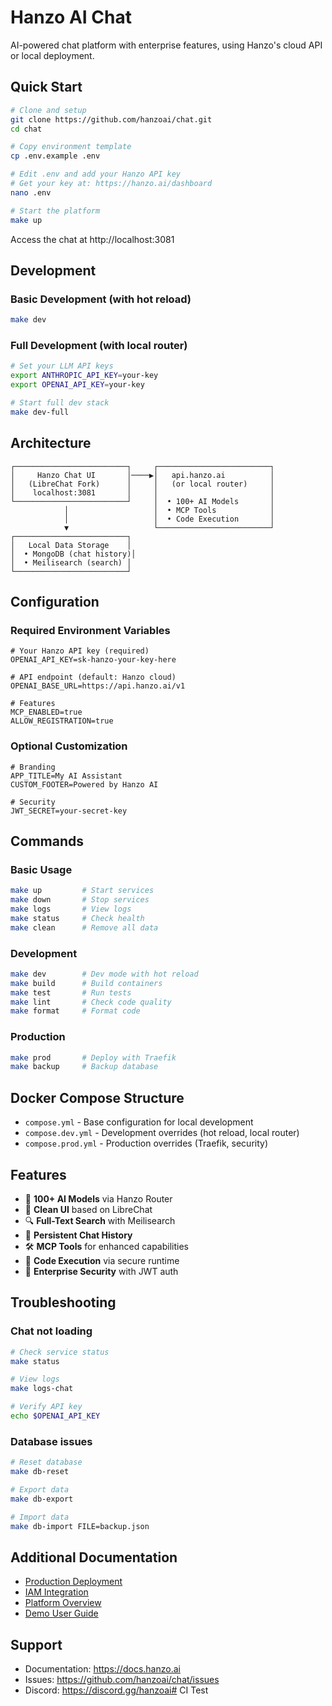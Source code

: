 # Hanzo AI Chat

AI-powered chat platform with enterprise features, using Hanzo's cloud API or local deployment.

## Quick Start

```bash
# Clone and setup
git clone https://github.com/hanzoai/chat.git
cd chat

# Copy environment template
cp .env.example .env

# Edit .env and add your Hanzo API key
# Get your key at: https://hanzo.ai/dashboard
nano .env

# Start the platform
make up
```

Access the chat at http://localhost:3081

## Development

### Basic Development (with hot reload)
```bash
make dev
```

### Full Development (with local router)
```bash
# Set your LLM API keys
export ANTHROPIC_API_KEY=your-key
export OPENAI_API_KEY=your-key

# Start full dev stack
make dev-full
```

## Architecture

```
┌─────────────────────────┐     ┌─────────────────────────┐
│     Hanzo Chat UI       │────▶│   api.hanzo.ai          │
│   (LibreChat Fork)      │     │   (or local router)     │
│    localhost:3081       │     │                         │
└─────────────────────────┘     │  • 100+ AI Models       │
            │                   │  • MCP Tools            │
            │                   │  • Code Execution       │
            ▼                   └─────────────────────────┘
┌─────────────────────────┐
│   Local Data Storage    │
│  • MongoDB (chat history)│
│  • Meilisearch (search) │
└─────────────────────────┘
```

## Configuration

### Required Environment Variables

```env
# Your Hanzo API key (required)
OPENAI_API_KEY=sk-hanzo-your-key-here

# API endpoint (default: Hanzo cloud)
OPENAI_BASE_URL=https://api.hanzo.ai/v1

# Features
MCP_ENABLED=true
ALLOW_REGISTRATION=true
```

### Optional Customization

```env
# Branding
APP_TITLE=My AI Assistant
CUSTOM_FOOTER=Powered by Hanzo AI

# Security
JWT_SECRET=your-secret-key
```

## Commands

### Basic Usage
```bash
make up         # Start services
make down       # Stop services
make logs       # View logs
make status     # Check health
make clean      # Remove all data
```

### Development
```bash
make dev        # Dev mode with hot reload
make build      # Build containers
make test       # Run tests
make lint       # Check code quality
make format     # Format code
```

### Production
```bash
make prod       # Deploy with Traefik
make backup     # Backup database
```

## Docker Compose Structure

- `compose.yml` - Base configuration for local development
- `compose.dev.yml` - Development overrides (hot reload, local router)
- `compose.prod.yml` - Production overrides (Traefik, security)

## Features

- 🤖 **100+ AI Models** via Hanzo Router
- 💬 **Clean UI** based on LibreChat
- 🔍 **Full-Text Search** with Meilisearch
- 📝 **Persistent Chat History**
- 🛠️ **MCP Tools** for enhanced capabilities
- 🚀 **Code Execution** via secure runtime
- 🔐 **Enterprise Security** with JWT auth

## Troubleshooting

### Chat not loading
```bash
# Check service status
make status

# View logs
make logs-chat

# Verify API key
echo $OPENAI_API_KEY
```

### Database issues
```bash
# Reset database
make db-reset

# Export data
make db-export

# Import data
make db-import FILE=backup.json
```

## Additional Documentation

- [Production Deployment](./docs/production-domains.md)
- [IAM Integration](./docs/iam-integration.md)
- [Platform Overview](./docs/platform-overview.md)
- [Demo User Guide](./docs/demo-user.md)

## Support

- Documentation: https://docs.hanzo.ai
- Issues: https://github.com/hanzoai/chat/issues
- Discord: https://discord.gg/hanzoai# CI Test
